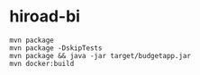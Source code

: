 # hiroad-bi
	mvn package
	mvn package -DskipTests
	mvn package && java -jar target/budgetapp.jar
	mvn docker:build
